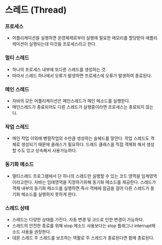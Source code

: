 # 스레드 (Thread)

### 프로세스

- 어플리케이션을 실행하면 운영체제로부터 실행에 필요한 메모리를 할당받아 애플리케이션이 실행되는데 이것을 프로세스라고 한다.

### 멀티 스레드

- 하나의 프로세스 내부에 또다른 스레드를 생성하는 것.
- 따라서 스레드 하나에서 오류가 발생하면 프로세스에 오류가 발생하여 종료된다.

### 메인 스레드

- 자바의 모든 어플리케이션은 메인스레드가 메인 메소드를 실행한다.
- 메인스레드가 종료되어도 다른 스레드가 실행중이라면 프로세스는 종료되지 않는다.

### 작업 스레드

- 메인 작업 이외에 병렬작업의 수만큼 생성하는 슬헤드를 맣안다. 작업 스레드도 객체로 생성되기 때문에 클래스가 필요하다. 드레드 클래스을 직접 객체화 해서 생성할 수도 있고 상속해서 사용가능하다.

### 동기화 메소드

- 멀티스레드 프로그램에서  단 하나의 스레드만 실행할 수 있는 코드 영역을 임계영역 이라고한다. 자바는 임뎨영역을 지정하기위해 동기화 메소드를 제공한다. 스레드가 객체 내부의 동기화 메소드를 실행하면 즉시 객체에 잠금을 걸어 다른 스레드가 동기화 메소드를 실행하지 못하게 한다.

### 스레드 상태

- 스레드는 다양한 상태를 가진다. 자동 변경 및 코드로 인한 변경이 가능하다.
- 스레드의 안전한 종료를 위해 stop 메소드 사용보다는 stop 플래그나 interrupt메소드 사용을 권장한다.
- 데몬 스레드 주 스레드를 보조하는 역활로 주 스레드가 종료된다면 함께 종료된다.